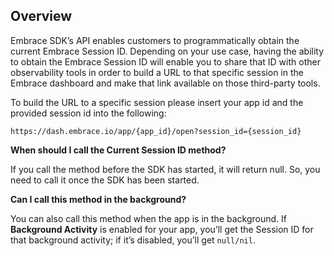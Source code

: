 ## Overview

Embrace SDK’s API enables customers to programmatically obtain the current Embrace Session ID. Depending on your use case, having the ability to obtain the Embrace Session ID will enable you to share that ID with other observability tools in order to build a URL to that specific session in the Embrace dashboard and make that link available on those third-party tools.

To build the URL to a specific session please insert your app id and the provided session id into the following: 
```
https://dash.embrace.io/app/{app_id}/open?session_id={session_id}
```

**When should I call the Current Session ID method?** 

If you call the method before the SDK has started, it will return null. So, you need to call it once the SDK has been started. 

**Can I call this method in the background?**

You can also call this method when the app is in the background. If **Background Activity** is enabled for your app, you’ll get the Session ID for that background activity; if it’s disabled, you’ll get `null/nil`.
